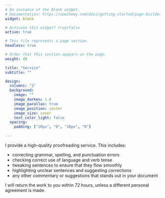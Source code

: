 ```yaml
---
# An instance of the Blank widget.
# Documentation: https://wowchemy.com/docs/getting-started/page-builder/
widget: blank

# Activate this widget? true/false
active: true

# This file represents a page section.
headless: true

# Order that this section appears on the page.
weight: 40

title: "Service"
subtitle: ""

design:
  columns: "2"
  background:
    image: ""
    image_darken: 1.0
    image_parallax: true
    image_position: center
    image_size: cover
    text_color_light: false
  spacing:
    padding: ["20px", "0", "20px", "0"]
    
---
```


I provide a high-quality proofreading service. This includes:

- correcting grammar, spelling, and punctuation errors
- checking correct use of language and verb tense
- tweaking sentences to ensure that they flow smoothly
- highlighting unclear sentences and suggesting corrections
- any other commentary or suggestions that stands out in your document

I will return the work to you within 72 hours, unless a different personal agreement is made.



